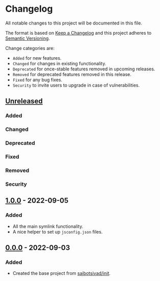 # Changelog

All notable changes to this project will be documented in this file.

The format is based on [Keep a Changelog](http://keepachangelog.com/en/1.0.0/)
and this project adheres to [Semantic Versioning](http://semver.org/spec/v2.0.0.html).

Change categories are:

* `Added` for new features.
* `Changed` for changes in existing functionality.
* `Deprecated` for once-stable features removed in upcoming releases.
* `Removed` for deprecated features removed in this release.
* `Fixed` for any bug fixes.
* `Security` to invite users to upgrade in case of vulnerabilities.

## [Unreleased]
### Added
### Changed
### Deprecated
### Fixed
### Removed
### Security

## [1.0.0](https://github.com/saibotsivad/mrln/compare/v0.0.0...v1.0.0) - 2022-09-05
### Added
- All the main symlink functionality.
- A nice helper to set up `jsconfig.json` files.

## [0.0.0](https://github.com/saibotsivad/mrln/tree/v0.0.0) - 2022-09-03
### Added
- Created the base project from [saibotsivad/init](https://github.com/saibotsivad/init).

[Unreleased]: https://github.com/saibotsivad/mrln/compare/v0.0.0...HEAD
[0.0.1]: https://github.com/saibotsivad/mrln/compare/v0.0.0...v0.0.1
